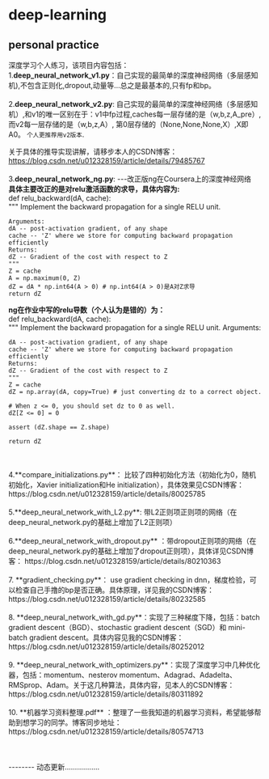 # deep-learning
personal practice
---------------
深度学习个人练习，该项目内容包括：<br>
1.**deep_neural_network_v1.py**：自己实现的最简单的深度神经网络（多层感知机),不包含正则化,dropout,动量等...总之是最基本的,只有fp和bp。
<br>
<br>
2.**deep_neural_network_v2.py**:  自己实现的最简单的深度神经网络（多层感知机）,和v1的唯一区别在于：v1中fp过程,caches每一层存储的是（w,b,z,A_pre）,
而v2每一层存储的是（w,b,z,A）, 第0层存储的（None,None,None,X）,X即A0。    `个人更推荐用v2版本`.

关于具体的推导实现讲解，请移步本人的CSDN博客：https://blog.csdn.net/u012328159/article/details/79485767
<br>
<br>
3.**deep_neural_network_ng.py**: ---改正版ng在Coursera上的深度神经网络<br>
**具体主要改正的是对relu激活函数的求导，具体内容为:<br>**
def relu_backward(dA, cache):<br>
	"""
	Implement the backward propagation for a single RELU unit.
	
	Arguments:
	dA -- post-activation gradient, of any shape
	cache -- 'Z' where we store for computing backward propagation efficiently
	Returns:
	dZ -- Gradient of the cost with respect to Z
	"""
	Z = cache
	A = np.maximum(0, Z)
	dZ = dA * np.int64(A > 0) # np.int64(A > 0)是A对Z求导
	return dZ
**ng在作业中写的relu导数（个人认为是错的）为：<br>**
def relu_backward(dA, cache):<br>
    """
    Implement the backward propagation for a single RELU unit.
    Arguments:
    
    dA -- post-activation gradient, of any shape
    cache -- 'Z' where we store for computing backward propagation efficiently
    Returns:
    dZ -- Gradient of the cost with respect to Z
    """
    Z = cache
    dZ = np.array(dA, copy=True) # just converting dz to a correct object.
    
    # When z <= 0, you should set dz to 0 as well. 
    dZ[Z <= 0] = 0
    
    assert (dZ.shape == Z.shape)
    
    return dZ
<br>
<br>
4.**compare_initializations.py**： 比较了四种初始化方法（初始化为0，随机初始化，Xavier initialization和He initialization），具体效果见CSDN博客：https://blog.csdn.net/u012328159/article/details/80025785
<br>
<br>
5.**deep_neural_network_with_L2.py**: 带L2正则项正则项的网络（在deep_neural_network.py的基础上增加了L2正则项）
<br>
<br>
6.**deep_neural_network_with_dropout.py** ：带dropout正则项的网络（在deep_neural_network.py的基础上增加了dropout正则项），具体详见CSDN博客：
https://blog.csdn.net/u012328159/article/details/80210363
<br>
<br>
7. **gradient_checking.py**： use gradient checking in dnn，梯度检验，可以检查自己手撸的bp是否正确。具体原理，详见我的CSDN博客：https://blog.csdn.net/u012328159/article/details/80232585
<br>
<br>
8. **deep_neural_network_with_gd.py**：实现了三种梯度下降，包括：batch gradient descent（BGD）、stochastic gradient descent（SGD）和 mini-batch gradient descent。具体内容见我的CSDN博客：https://blog.csdn.net/u012328159/article/details/80252012
<br>
<br>
9. **deep_neural_network_with_optimizers.py**：实现了深度学习中几种优化器，包括：momentum、nesterov momentum、Adagrad、Adadelta、RMSprop、Adam。关于这几种算法，具体内容，见本人的CSDN博客：https://blog.csdn.net/u012328159/article/details/80311892
<br>
<br>
10. **机器学习资料整理.pdf** ：整理了一些我知道的机器学习资料，希望能够帮助到想学习的同学。博客同步地址：https://blog.csdn.net/u012328159/article/details/80574713
<br>
<br>
<br>
<br>
--------
动态更新.................
